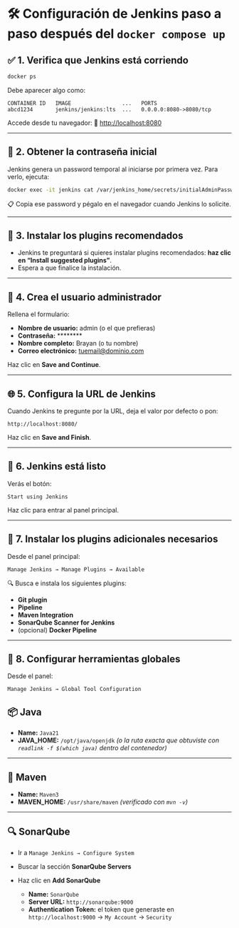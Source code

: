 # 🛠️ Configuración de Jenkins paso a paso después del `docker compose up`

## ✅ 1. Verifica que Jenkins está corriendo

```bash
docker ps
```

Debe aparecer algo como:

```
CONTAINER ID   IMAGE                ...   PORTS
abcd1234       jenkins/jenkins:lts  ...   0.0.0.0:8080->8080/tcp
```

Accede desde tu navegador:
📍 [http://localhost:8080](http://localhost:8080)

---

## 🔑 2. Obtener la contraseña inicial

Jenkins genera un password temporal al iniciarse por primera vez. Para verlo, ejecuta:

```bash
docker exec -it jenkins cat /var/jenkins_home/secrets/initialAdminPassword
```

📋 Copia ese password y pégalo en el navegador cuando Jenkins lo solicite.

---

## 🧩 3. Instalar los plugins recomendados

- Jenkins te preguntará si quieres instalar plugins recomendados: **haz clic en “Install suggested plugins”**.
- Espera a que finalice la instalación.

---

## 👤 4. Crea el usuario administrador

Rellena el formulario:

- **Nombre de usuario:** admin (o el que prefieras)
- **Contraseña:** \*\*\*\*\*\*\*\*
- **Nombre completo:** Brayan (o tu nombre)
- **Correo electrónico:** [tuemail@dominio.com](mailto:tuemail@dominio.com)

Haz clic en **Save and Continue**.

---

## 🌐 5. Configura la URL de Jenkins

Cuando Jenkins te pregunte por la URL, deja el valor por defecto o pon:

```
http://localhost:8080/
```

Haz clic en **Save and Finish**.

---

## 🎉 6. Jenkins está listo

Verás el botón:

```
Start using Jenkins
```

Haz clic para entrar al panel principal.

---

## 🧰 7. Instalar los plugins adicionales necesarios

Desde el panel principal:

```
Manage Jenkins → Manage Plugins → Available
```

🔍 Busca e instala los siguientes plugins:

- **Git plugin**
- **Pipeline**
- **Maven Integration**
- **SonarQube Scanner for Jenkins**
- (opcional) **Docker Pipeline**

---

## 🧪 8. Configurar herramientas globales

Desde el panel:

```
Manage Jenkins → Global Tool Configuration
```

## 📦 Java

- **Name:** `Java21`
- **JAVA_HOME:** `/opt/java/openjdk`
  _(o la ruta exacta que obtuviste con `readlink -f $(which java)` dentro del contenedor)_

---

## 🧰 Maven

- **Name:** `Maven3`
- **MAVEN_HOME:** `/usr/share/maven`
  _(verificado con `mvn -v`)_

---

## 🔍 SonarQube

- Ir a `Manage Jenkins → Configure System`
- Buscar la sección **SonarQube Servers**
- Haz clic en **Add SonarQube**

  - **Name:** `SonarQube`
  - **Server URL:** `http://sonarqube:9000`
  - **Authentication Token:** el token que generaste en `http://localhost:9000` → `My Account` → `Security`
